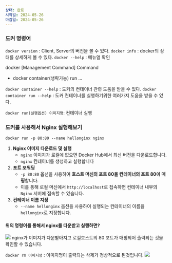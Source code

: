 ```yaml
---
상태: 완료
시작일: 2024-05-26
마감일: 2024-05-26
---
```

### 도커 명령어
`docker version` : Client, Server의 버전을 볼 수 있다.
`docker info` : docker의 상태를 상세하게 볼 수 있다.
`docker --help` : 메뉴얼 확인

docker [Management Command] Command
- docker container(생략가능) run ...

`docker container --help` : 도커의  컨테이너 관련 도움을 받을 수 있다.
`docker container run --help` : 도커 컨테이너를 실행하기위한 여러가지 도움을 받을 수 있다.

`docker run(실행옵션) 이미지명`: 컨테이너 실행

### 도커를 사용해서 Nginx 실행해보기
`docker run -p 80:80 --name hellonginx nginx`
1. **Nginx 이미지 다운로드 및 실행**
	- `nginx` 이미지가 로컬에 없으면 Docker Hub에서 최신 버전을 다운로드합니다.
	- `nginx` 컨테이너를 생성하고 실행합니다
2. **포트 포워딩**
	- `-p 80:80` 옵션을 사용하여 **호스트 머신의 포트 80을 컨테이너의 포트 80에 매핑**합니다. 
	- 이를 통해 로컬 머신에서 `http://localhost`로 접속하면 컨테이너 내부의 `Nginx` 서버에 접속할 수 있습니다.
3. **컨테이너 이름 지정**
	- `--name hellonginx` 옵션을 사용하여 실행되는 컨테이너의 이름을 `hellonginx`로 지정합니다.

#### 위의 명령어를 통해서 nginx를 다운받고 실행하면?
![](https://i.imgur.com/PpxEWWG.png)
nginx가 이미지가 다운받아지고 로컬호스트의 80 포트가 매핑되어 출력되는 것을 확인할 수 있습니다.

`docker rm 이미지명` : 이미지명이 출력되는 삭제가 정상적으로 된것입니다.
![](https://i.imgur.com/DlopxIN.png)